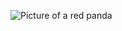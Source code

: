 ![Picture of a red panda](https://cdn.cnn.com/cnnnext/dam/assets/200227103054-red-panda-stock-exlarge-169.jpg)
